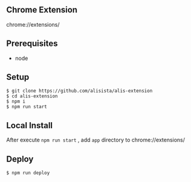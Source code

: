 ## Chrome Extension

chrome://extensions/

## Prerequisites

+ node

## Setup

```
$ git clone https://github.com/alisista/alis-extension
$ cd alis-extension
$ npm i
$ npm run start
```

## Local Install

After execute `npm run start` , add `app` directory to chrome://extensions/

## Deploy

```
$ npm run deploy
```

